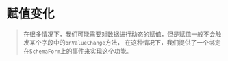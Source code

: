 # 赋值变化

> 在很多情况下，我们可能需要对数据进行动态的赋值，但是赋值一般不会触发某个字段中的`onValueChange`方法，
> 在这种情况下，我们提供了一个绑定在`SchemaForm`上的事件来实现这个功能。


<demo src="./demos/value-change.vue" />